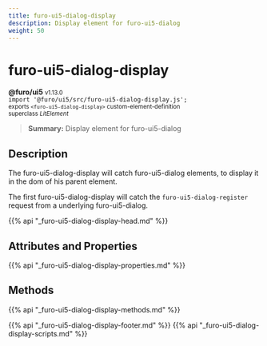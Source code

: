 ```yaml
---
title: furo-ui5-dialog-display
description: Display element for furo-ui5-dialog
weight: 50
---
```


# furo-ui5-dialog-display
**@furo/ui5** <small>v1.13.0</small>
<br>`import '@furo/ui5/src/furo-ui5-dialog-display.js';`<small>
<br>exports `<furo-ui5-dialog-display>` custom-element-definition
<br>superclass *LitElement*</small>

> **Summary:** Display element for furo-ui5-dialog

## Description

The furo-ui5-dialog-display will catch furo-ui5-dialog elements, to display it in the dom of his parent element.

The first furo-ui5-dialog-display will catch the `furo-ui5-dialog-register` request from a underlying furo-ui5-dialog.

{{% api "_furo-ui5-dialog-display-head.md" %}}

## Attributes and Properties
{{% api "_furo-ui5-dialog-display-properties.md" %}}



## Methods
{{% api "_furo-ui5-dialog-display-methods.md" %}}





{{% api "_furo-ui5-dialog-display-footer.md" %}}
{{% api "_furo-ui5-dialog-display-scripts.md" %}}
